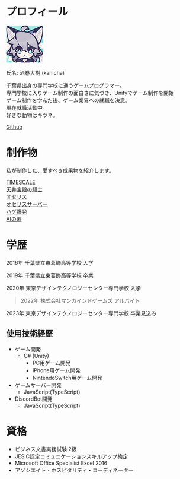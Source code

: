 &nbsp;  
# プロフィール

![icon](./image/icon.png)

氏名: 酒巻大樹 (kanicha)

千葉県出身の専門学校に通うゲームプログラマー。  
専門学校に入りゲーム制作の面白さに気づき、Unityでゲーム制作を開始  
ゲーム制作を学んだ後、ゲーム業界への就職を決意。  
現在就職活動中。  
好きな動物はキツネ。

[Github](https://github.com/kanicha)

# 制作物
  私が制作した、愛すべき成果物を紹介します。  
  
  [TIMESCALE](./portFolio-TIMESCALE.md)  
  [天井宮殿の騎士](./portFolio-knightOfHeavenlyPalace.md)   
  [オセリス](./portFolio-Othelis.md)  
  [オセリスサーバー](./portFolio-OthelisServer.md)  
  [ハゲ爆発](./portFolio-HageExprosion.md)  
  [AIの歌](./portFolio-SongForAI.md)  



# 学歴

2016年 千葉県立東葛飾高等学校 入学

2019年 千葉県立東葛飾高等学校 卒業

2020年 東京デザインテクノロジーセンター専門学校 入学

> 2022年 株式会社マンカインドゲームズ アルバイト

2023年 東京デザインテクノロジーセンター専門学校 卒業見込み

## 使用技術経歴

- ゲーム開発
    - C# (Unity)
      - PC用ゲーム開発
      - iPhone用ゲーム開発
      - NintendoSwitch用ゲーム開発
- ゲームサーバー開発
    - JavaScript(TypeScript)
- DiscordBot開発
    - JavaScript(TypeScript)

# 資格

- ビジネス文書実務試験 2級
- JESIC認定コミュニケーションスキルアップ検定
- Microsoft Office Specialist Excel 2016
- アソシエイト・ホスピタリティ・コーディネーター